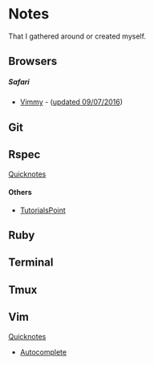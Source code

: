 # Notes
That I gathered around or created myself.

## Browsers

##### Safari
  * [Vimmy](https://github.com/ogirginc/Notes/blob/master/lib/Browsers/Safari/Vimmy.md) - ([updated 09/07/2016](http://gggritso.com/Vimmy.safariextension/))

## Git

## Rspec
[Quicknotes](https://github.com/ogirginc/Notes/tree/master/lib/Rspec/Notes)

#### Others
* [TutorialsPoint](https://github.com/ogirginc/Notes/tree/master/lib/Rspec/TutorialsPoint)

## Ruby

## Terminal

## Tmux

## Vim
[Quicknotes](https://github.com/ogirginc/Notes/tree/master/lib/Vim)

* [Autocomplete](https://github.com/ogirginc/Notes/tree/master/lib/Vim#autocomplete)
